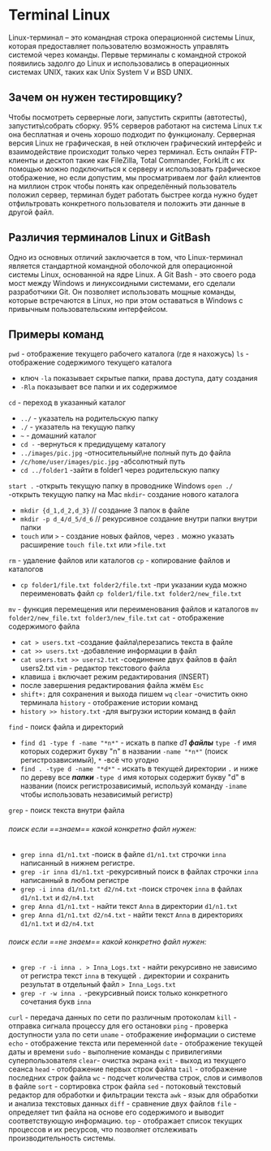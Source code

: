  # Terminal Linux
Linux-терминал – это командная строка операционной системы Linux, которая предоставляет пользователю возможность управлять системой через команды. Первые терминалы с командной строкой появились задолго до Linux и использовались в операционных системах UNIX, таких как Unix System V и BSD UNIX.
## Зачем он нужен тестировщику?
Чтобы посмотреть серверные логи, запустить скрипты (автотесты), запустить\собрать сборку. 95% серверов работают на система Linux т.к она бесплатная и очень хорошо подходит по функционалу. Серверная версия Linux не графическая, в ней отключен графический интерфейс и взаимодействие происходит только через терминал. Есть онлайн FTP-клиенты и десктоп такие как FileZilla, Total Commander, ForkLift с их помощью можно подключиться к серверу и использовать графическое отображение, но если допустим, мы просматриваем лог файл клиентов на миллион строк чтобы понять как определённый пользователь положил сервер, терминал будет работать быстрее когда нужно будет отфильтровать конкретного пользователя и положить эти данные в другой файл.
## Различия терминалов Linux и GitBash
Одно из основных отличий заключается в том, что Linux-терминал является стандартной командной оболочкой для операционной системы Linux, основанной на ядре Linux. А Git Bash - это своего рода мост между Windows и линуксоидными системами, его сделали разработчики Git. Он позволяет использовать мощные команды, которые встречаются в Linux, но при этом оставаться в Windows с привычным пользовательским интерфейсом.
## Примеры команд
`pwd` - отображение текущего рабочего каталога (где я нахожусь)
`ls` - отображение содержимого текущего каталога
+ ключ `-la` показывает скрытые папки, права доступа, дату создания
+ `-Rla` показывает все папки и их содержимое

`cd` - переход в указанный каталог
+ `../` - указатель на родительскую папку
+ `./` - указатель на текущую папку
+ `~` - домашний каталог
+ `cd -` -вернуться к предидущему каталогу
+  `../images/pic.jpg` -относительный\не полный путь до файла
+  `/c/home/user/images/pic.jpg` -абсолютный путь 
+ `cd ../folder1` -зайти в folder1 через родительскую папку

`start .` -открыть текущую папку в проводнике Windows
`open ./` -открыть текущую папку на Mac
`mkdir`- создание нового каталога 
+ `mkdir {d_1,d_2,d_3}` // создание 3 папок в файле
+ `mkdir -p d_4/d_5/d_6` // рекурсивное создание внутри папки внутри папки 
+ `touch` или `>` - создание новых файлов, через `.` можно указать расширение `touch file.txt` или `>file.txt`

`rm` - удаление файлов или каталогов
`cp` - копирование файлов и каталогов
+ `cp folder1/file.txt folder2/file.txt` -при указании куда можно переименовать файл `cp folder1/file.txt folder2/new_file.txt` 

`mv` - функция перемещения или переименования файлов и каталогов `mv folder2/new_file.txt folder3/new_file.txt`
`cat` - отображение содержимого файла
+ `cat > users.txt` -создание файла\перезапись текста в файле
+ `cat >> users.txt` -добавление информации в файл
+ `cat users.txt >> users2.txt` -соединение двух файлов в файл users2.txt
`vim` - редактор текстового файла
+ клавиша `i` включает режим редактирования (INSERT)
+ после завершения редактирования файла жмём `Esc`
+ `shift+:` для сохранения и выхода пишем `wq`
`clear` -очистить окно терминала 
`history` - отображение истории команд
+ `history >> history.txt` -для выгрузки истории команд в файл

`find` - поиск файла и директорий
+ `find d1 -type f -name "*n*"` - искать в папке _d1_ ***файлы*** `type -f` имя которых содержит букву "n" в названии `-name "*n*"` (поиск регистрозависимый), `*` -всё что угодно
+ `find . -type d -name "*d*"` - искать в текущей директории `.` и ниже по дереву все ***папки*** `-type d` имя которых содержит букву "d" в названии (поиск регистрозависимый, используй команду `-iname` чтобы использовать независимый регистр)

`grep` - поиск текста внутри файла
###### поиск если ==знаем== какой конкретно файл нужен:
+ `grep inna d1/n1.txt` -поиск в файле `d1/n1.txt` строчки `inna` написанный в нижнем регистре.
+ `grep -ir inna d1/n1.txt` -рекурсивный поиск в файлах строчки `inna` написанный в любом регистре
+  `grep -i inna d1/n1.txt d2/n4.txt` -поиск строчек `inna` в файлах `d1/n1.txt` и `d2/n4.txt`
+ `grep Anna d1/n1.txt` - найти текст `Anna` в директории `d1/n1.txt`
+ `grep Anna d1/n1.txt d2/n4.txt` - найти текст `Anna` в директориях `d1/n1.txt` и `d2/n4.txt`
###### поиск если ==не знаем== какой конкретно файл нужен:
+ `grep -r -i inna . > Inna_Logs.txt` - найти рекурсивно не зависимо от регистра текст `inna` в текущей `.` директории и сохранить результат в отдельный файл `> Inna_Logs.txt`
+ `grep -r -w inna .` -рекурсивный поиск только конкретного сочетания букв `inna` 



`curl` - передача данных по сети по различным протоколам
`kill` - отправка сигнала процессу для его остановки
`ping` - проверка доступности узла по сети
`uname` - отображение информации о системе
`echo` - отображение текста или переменной
`date` - отображение текущей даты и времени
`sudo` - выполнение команды с привилегиями суперпользователя
`clear`- очистка экрана
`exit` - выход из текущего сеанса
`head` - отображение первых строк файла
`tail` - отображение последних строк файла
`wc` - подсчет количества строк, слов и символов в файле
`sort` - сортировка строк файла
`sed` - потоковый текстовый редактор для обработки и фильтрации текста
`awk` - язык для обработки и анализа текстовых данных
`diff` - сравнение двух файлов
`file` - определяет тип файла на основе его содержимого и выводит соответствующую информацию.
`top` - отображает список текущих процессов и их ресурсов, что позволяет отслеживать производительность системы.


